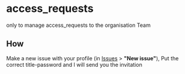 # access_requests
only to manage access_requests to the organisation Team

## How
Make a new issue with your profile (in [Issues](https://github.com/CCUnipd1/access_requests/issues) > **"New issue"**),
Put the correct title-password and I will send you the invitation
